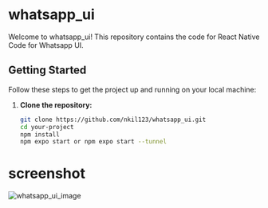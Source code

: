 

# whatsapp_ui
Welcome to whatsapp_ui! This repository contains the code for React Native Code for Whatsapp UI.

## Getting Started

Follow these steps to get the project up and running on your local machine:

1. **Clone the repository:** 

   ```bash
   git clone https://github.com/nkil123/whatsapp_ui.git
   cd your-project
   npm install
   npm expo start or npm expo start --tunnel

# screenshot
![whatsapp_ui_image](https://github.com/nkil123/whatsapp_ui/assets/86908368/fc854ed2-eba4-407d-905d-3a525c89b92f)
